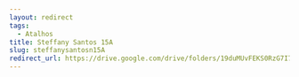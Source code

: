 ```yaml
---
layout: redirect
tags:
  - Atalhos
title: Steffany Santos 15A
slug: steffanysantosn15A
redirect_url: https://drive.google.com/drive/folders/19duMUvFEKS0RzG7I7yu-gRdUQm1omOx6?usp=drive_link
---
```

